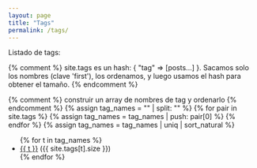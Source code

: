 ```yaml
---
layout: page
title: "Tags"
permalink: /tags/
---
```


Listado de tags:

{% comment %}
site.tags es un hash: { "tag" => [posts...] }.
Sacamos solo los nombres (clave 'first'), los ordenamos, y luego usamos el hash
para obtener el tamaño.
{% endcomment %}

{% comment %} construir un array de nombres de tag y ordenarlo {% endcomment %}
{% assign tag_names = "" | split: "" %}
{% for pair in site.tags %}
  {% assign tag_names = tag_names | push: pair[0] %}
{% endfor %}
{% assign tag_names = tag_names | uniq | sort_natural %}

<ul class="tag-cloud">
  {% for t in tag_names %}
    <li>
      <a href="/tags/{{ t | slugify }}/">{{ t }}</a> ({{ site.tags[t].size }})
    </li>
  {% endfor %}
</ul>


